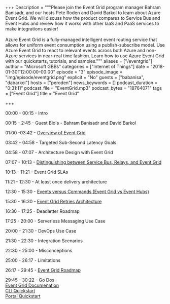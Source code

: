 +++
Description = """Please join the Event Grid program manager Bahram Banisadr, and our hosts Pete Roden 
and David Barkol to learn about Azure Event Grid. We will discuss how the product compares to Service Bus 
and Event Hubs and review how it works with other IaaS and PaaS services to make integrations easier! 
<br/><br/>
Azure Event Grid is a fully-managed intelligent event routing service that allows for uniform event consumption using 
a publish-subscribe model. Use Azure Event Grid to react to relevant events across both Azure and non-Azure services 
in near-real time fashion. Learn how to use Azure Event Grid with our quickstarts, tutorials, and samples."""
aliases = ["/eventgrid"]
author = "Microsoft GBBs"
categories = ["Internet of Things"]
date = "2018-01-30T12:00:00-00:00"
episode = "3"
episode_image = "img/episode/eventgrid.png"
explicit = "No"
guests = ["babanisa", "dabarkol"]
hosts = ["peroden"]
news_keywords = []
podcast_duration = "0:31:11"
podcast_file = "EventGrid.mp3"
podcast_bytes = "18764071"
tags = ["Event Grid"]
title = "Event Grid"

+++

00:00 - 00:15 - Intro

00:15 - 2:45 - Guest Bio's - Bahram Banisadr and David Barkol

01:00 -03:42 - <a href="https://docs.microsoft.com/en-us/azure/event-grid/overview"> Overview of Event Grid </a>

03:42 - 04:58 - Targeted Sub-Second Latency Goals

04:58 - 07:07 - Architecture Design with Event Grid

07:07 - 10:13 - <a href="https://docs.microsoft.com/en-us/azure/event-grid/compare-messaging-services">Distinguishing between Service Bus, Relays, and Event Grid</a>

10:13 - 11:21 - Event Grid SLAs

11:21 - 12:30 - At least once delivery architecture

12:30 - 15:30 - <a href="https://docs.microsoft.com/en-us/azure/event-grid/delivery-and-retry">Events versus Commands (Event Grid vs Event Hubs)</a>

15:30 - 16:30 - <a href="https://docs.microsoft.com/en-us/azure/event-grid/delivery-and-retry">Event Grid Retries Architecture</a>

16:30 - 17:25 - Deadletter Roadmap

17:25 - 20:00 - Serverless Messaging Use Case

20:00 - 21:30 - DevOps Use Case

21:30 - 22:30 - Integration Scenarios

22:30 - 25:00 - Misconceptions

25:00 - 26:17 - Limitations

26:17 - 29:45 - <a href="https://azure.microsoft.com/en-us/roadmap/azure-event-grid/">Event Grid Roadmap</a>

29:45 - 30:22 - Go Dos
    <br>
    <a href="https://docs.microsoft.com/en-us/azure/event-grid/">Event Grid Documenation</a>
     <br>
    <a href="https://docs.microsoft.com/en-us/azure/event-grid/custom-event-quickstart">CLI Quickstart</a>
     <br>
    <a href="https://docs.microsoft.com/en-us/azure/event-grid/custom-event-quickstart-portal">Portal Quickstart</a>
